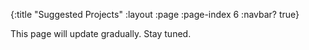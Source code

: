 {:title "Suggested Projects"
 :layout :page
 :page-index 6
 :navbar? true}

This page will update gradually. Stay tuned.
